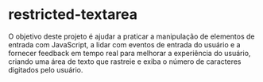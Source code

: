 # restricted-textarea
O objetivo deste projeto é ajudar a praticar a manipulação de elementos de entrada com JavaScript, a lidar com eventos de entrada do usuário e a fornecer feedback em tempo real para melhorar a experiência do usuário, criando uma área de texto que rastreie e exiba o número de caracteres digitados pelo usuário.
